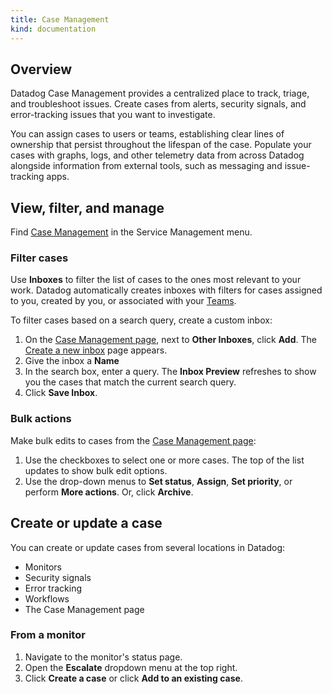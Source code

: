 ```yaml
---
title: Case Management
kind: documentation
---
```


## Overview

Datadog Case Management provides a centralized place to track, triage, and troubleshoot issues. Create cases from alerts, security signals, and error-tracking issues that you want to investigate.

You can assign cases to users or teams, establishing clear lines of ownership that persist throughout the lifespan of the case. Populate your cases with graphs, logs, and other telemetry data from across Datadog alongside information from external tools, such as messaging and issue-tracking apps.

## View, filter, and manage

Find [Case Management][1] in the Service Management menu.

### Filter cases

Use **Inboxes** to filter the list of cases to the ones most relevant to your work. Datadog automatically creates inboxes with filters for cases assigned to you, created by you, or associated with your [Teams][2].

To filter cases based on a search query, create a custom inbox:
1. On the [Case Management page][1], next to **Other Inboxes**, click **Add**. The [Create a new inbox][3] page appears.
1. Give the inbox a **Name**
1. In the search box, enter a query. The **Inbox Preview** refreshes to show you the cases that match the current search query.
1. Click **Save Inbox**.

### Bulk actions

Make bulk edits to cases from the [Case Management page][1]:
1. Use the checkboxes to select one or more cases. The top of the list updates to show bulk edit options.
1. Use the drop-down menus to **Set status**, **Assign**, **Set priority**, or perform **More actions**. Or, click **Archive**.

## Create or update a case

You can create or update cases from several locations in Datadog:
- Monitors
- Security signals
- Error tracking
- Workflows
- The Case Management page

### From a monitor

1. Navigate to the monitor's status page.
1. Open the **Escalate** dropdown menu at the top right.
1. Click **Create a case** or click **Add to an existing case**.

[1]: https://app.datadoghq.com/cases
[2]: /account_management/teams/
[3]: https://app.datadoghq.com/cases/contexts/new

